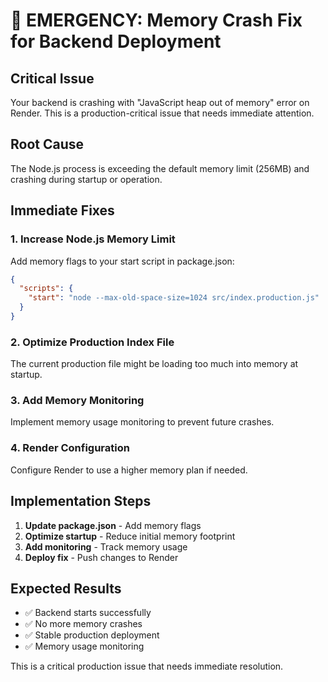 # 🚨 EMERGENCY: Memory Crash Fix for Backend Deployment

## Critical Issue
Your backend is crashing with "JavaScript heap out of memory" error on Render. This is a production-critical issue that needs immediate attention.

## Root Cause
The Node.js process is exceeding the default memory limit (256MB) and crashing during startup or operation.

## Immediate Fixes

### 1. Increase Node.js Memory Limit
Add memory flags to your start script in package.json:

```json
{
  "scripts": {
    "start": "node --max-old-space-size=1024 src/index.production.js"
  }
}
```

### 2. Optimize Production Index File
The current production file might be loading too much into memory at startup.

### 3. Add Memory Monitoring
Implement memory usage monitoring to prevent future crashes.

### 4. Render Configuration
Configure Render to use a higher memory plan if needed.

## Implementation Steps

1. **Update package.json** - Add memory flags
2. **Optimize startup** - Reduce initial memory footprint  
3. **Add monitoring** - Track memory usage
4. **Deploy fix** - Push changes to Render

## Expected Results
- ✅ Backend starts successfully
- ✅ No more memory crashes
- ✅ Stable production deployment
- ✅ Memory usage monitoring

This is a critical production issue that needs immediate resolution.